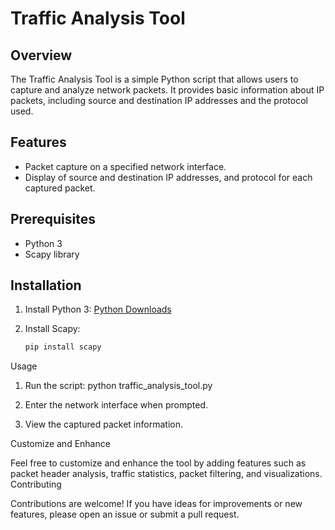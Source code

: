 # Traffic Analysis Tool

## Overview

The Traffic Analysis Tool is a simple Python script that allows users to capture and analyze network packets. It provides basic information about IP packets, including source and destination IP addresses and the protocol used.

## Features

- Packet capture on a specified network interface.
- Display of source and destination IP addresses, and protocol for each captured packet.

## Prerequisites

- Python 3
- Scapy library

## Installation

1. Install Python 3: [Python Downloads](https://www.python.org/downloads/)

2. Install Scapy:
   ```bash
   pip install scapy

Usage

1. Run the script:
    python traffic_analysis_tool.py

2. Enter the network interface when prompted.

3. View the captured packet information.

Customize and Enhance

Feel free to customize and enhance the tool by adding features such as packet header analysis, traffic statistics, packet filtering, and visualizations.
Contributing

Contributions are welcome! If you have ideas for improvements or new features, please open an issue or submit a pull request.
